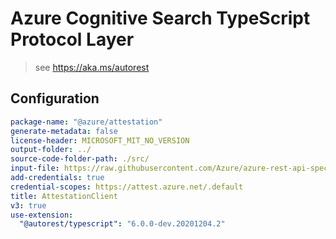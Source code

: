 # Azure Cognitive Search TypeScript Protocol Layer

> see https://aka.ms/autorest

## Configuration

```yaml
package-name: "@azure/attestation"
generate-metadata: false
license-header: MICROSOFT_MIT_NO_VERSION
output-folder: ../
source-code-folder-path: ./src/
input-file: https://raw.githubusercontent.com/Azure/azure-rest-api-specs/master/specification/attestation/data-plane/Microsoft.Attestation/stable/2020-10-01/attestation.json
add-credentials: true
credential-scopes: https://attest.azure.net/.default
title: AttestationClient
v3: true
use-extension:
  "@autorest/typescript": "6.0.0-dev.20201204.2"
```
